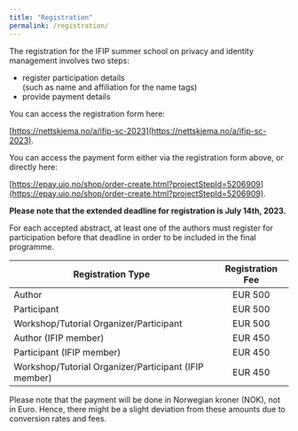 ```yaml
---
title: "Registration"
permalink: /registration/
---
```


The registration for the IFIP summer school on privacy and identity management involves two steps:

* register participation details<br/>(such as name and affiliation for the name tags)
* provide payment details

You can access the registration form here:

[https://nettskjema.no/a/ifip-sc-2023](https://nettskjema.no/a/ifip-sc-2023).

You can access the payment form either via the registration form above, or directly here:

[https://epay.uio.no/shop/order-create.html?projectStepId=5206909](https://epay.uio.no/shop/order-create.html?projectStepId=5206909).

**Please note that the extended deadline for registration is July 14th, 2023.**

For each accepted abstract, at least one of the authors must register for participation before that deadline in order to be included in the final programme.

| Registration Type  | Registration Fee |
|---|:----:|
| Author  | EUR 500 |   
| Participant  | EUR 500 | 
| Workshop/Tutorial Organizer/Participant  | EUR 500 |   
| Author (IFIP member)  | EUR 450 | 
| Participant (IFIP member)  | EUR 450 | 
| Workshop/Tutorial Organizer/Participant (IFIP member) | EUR 450 |  

Please note that the payment will be done in Norwegian kroner (NOK), not in Euro. Hence, there might be a slight deviation from these amounts due to conversion rates and fees.


